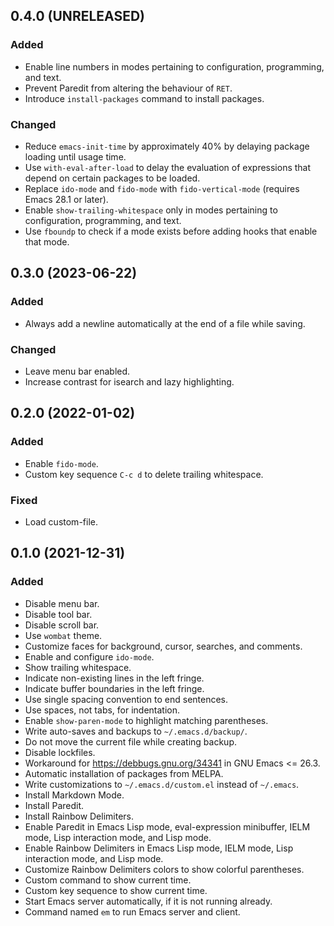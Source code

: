 0.4.0 (UNRELEASED)
------------------

### Added

- Enable line numbers in modes pertaining to configuration,
  programming, and text.
- Prevent Paredit from altering the behaviour of `RET`.
- Introduce `install-packages` command to install packages.


### Changed

- Reduce `emacs-init-time` by approximately 40% by delaying package
  loading until usage time.
- Use `with-eval-after-load` to delay the evaluation of expressions
  that depend on certain packages to be loaded.
- Replace `ido-mode` and `fido-mode` with `fido-vertical-mode`
  (requires Emacs 28.1 or later).
- Enable `show-trailing-whitespace` only in modes pertaining to
  configuration, programming, and text.
- Use `fboundp` to check if a mode exists before adding hooks that
  enable that mode.


0.3.0 (2023-06-22)
------------------

### Added

- Always add a newline automatically at the end of a file while saving.


### Changed

- Leave menu bar enabled.
- Increase contrast for isearch and lazy highlighting.


0.2.0 (2022-01-02)
------------------

### Added

- Enable `fido-mode`.
- Custom key sequence `C-c d` to delete trailing whitespace.


### Fixed

- Load custom-file.


0.1.0 (2021-12-31)
------------------

### Added

- Disable menu bar.
- Disable tool bar.
- Disable scroll bar.
- Use `wombat` theme.
- Customize faces for background, cursor, searches, and comments.
- Enable and configure `ido-mode`.
- Show trailing whitespace.
- Indicate non-existing lines in the left fringe.
- Indicate buffer boundaries in the left fringe.
- Use single spacing convention to end sentences.
- Use spaces, not tabs, for indentation.
- Enable `show-paren-mode` to highlight matching parentheses.
- Write auto-saves and backups to `~/.emacs.d/backup/`.
- Do not move the current file while creating backup.
- Disable lockfiles.
- Workaround for https://debbugs.gnu.org/34341 in GNU Emacs <= 26.3.
- Automatic installation of packages from MELPA.
- Write customizations to `~/.emacs.d/custom.el` instead of `~/.emacs`.
- Install Markdown Mode.
- Install Paredit.
- Install Rainbow Delimiters.
- Enable Paredit in Emacs Lisp mode, eval-expression minibuffer, IELM
  mode, Lisp interaction mode, and Lisp mode.
- Enable Rainbow Delimiters in Emacs Lisp mode, IELM mode, Lisp
  interaction mode, and Lisp mode.
- Customize Rainbow Delimiters colors to show colorful parentheses.
- Custom command to show current time.
- Custom key sequence to show current time.
- Start Emacs server automatically, if it is not running already.
- Command named `em` to run Emacs server and client.
